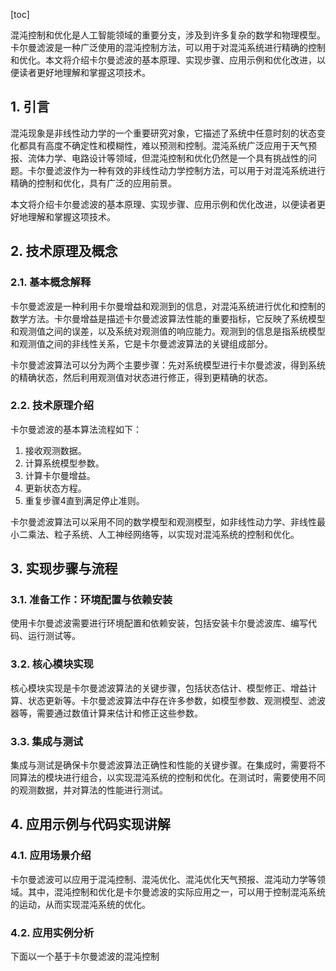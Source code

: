 
[toc]                    
                
                
混沌控制和优化是人工智能领域的重要分支，涉及到许多复杂的数学和物理模型。卡尔曼滤波是一种广泛使用的混沌控制方法，可以用于对混沌系统进行精确的控制和优化。本文将介绍卡尔曼滤波的基本原理、实现步骤、应用示例和优化改进，以便读者更好地理解和掌握这项技术。

## 1. 引言

混沌现象是非线性动力学的一个重要研究对象，它描述了系统中任意时刻的状态变化都具有高度不确定性和模糊性，难以预测和控制。混沌系统广泛应用于天气预报、流体力学、电路设计等领域，但混沌控制和优化仍然是一个具有挑战性的问题。卡尔曼滤波作为一种有效的非线性动力学控制方法，可以用于对混沌系统进行精确的控制和优化，具有广泛的应用前景。

本文将介绍卡尔曼滤波的基本原理、实现步骤、应用示例和优化改进，以便读者更好地理解和掌握这项技术。

## 2. 技术原理及概念

### 2.1. 基本概念解释

卡尔曼滤波是一种利用卡尔曼增益和观测到的信息，对混沌系统进行优化和控制的数学方法。卡尔曼增益是描述卡尔曼滤波算法性能的重要指标，它反映了系统模型和观测值之间的误差，以及系统对观测值的响应能力。观测到的信息是指系统模型和观测值之间的非线性关系，它是卡尔曼滤波算法的关键组成部分。

卡尔曼滤波算法可以分为两个主要步骤：先对系统模型进行卡尔曼滤波，得到系统的精确状态，然后利用观测值对状态进行修正，得到更精确的状态。

### 2.2. 技术原理介绍

卡尔曼滤波的基本算法流程如下：

1. 接收观测数据。
2. 计算系统模型参数。
3. 计算卡尔曼增益。
4. 更新状态方程。
5. 重复步骤4直到满足停止准则。

卡尔曼滤波算法可以采用不同的数学模型和观测模型，如非线性动力学、非线性最小二乘法、粒子系统、人工神经网络等，以实现对混沌系统的控制和优化。

## 3. 实现步骤与流程

### 3.1. 准备工作：环境配置与依赖安装

使用卡尔曼滤波需要进行环境配置和依赖安装，包括安装卡尔曼滤波库、编写代码、运行测试等。

### 3.2. 核心模块实现

核心模块实现是卡尔曼滤波算法的关键步骤，包括状态估计、模型修正、增益计算、状态更新等。卡尔曼滤波算法中存在许多参数，如模型参数、观测模型、滤波器等，需要通过数值计算来估计和修正这些参数。

### 3.3. 集成与测试

集成与测试是确保卡尔曼滤波算法正确性和性能的关键步骤。在集成时，需要将不同算法的模块进行组合，以实现混沌系统的控制和优化。在测试时，需要使用不同的观测数据，并对算法的性能进行测试。

## 4. 应用示例与代码实现讲解

### 4.1. 应用场景介绍

卡尔曼滤波可以应用于混沌控制、混沌优化、混沌优化天气预报、混沌动力学等领域。其中，混沌控制和优化是卡尔曼滤波的实际应用之一，可以用于控制混沌系统的运动，从而实现混沌系统的优化。

### 4.2. 应用实例分析

下面以一个基于卡尔曼滤波的混沌控制

